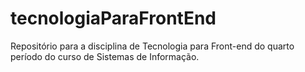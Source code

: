 # tecnologiaParaFrontEnd
Repositório para a disciplina de Tecnologia para Front-end do quarto período do curso de Sistemas de Informação.
